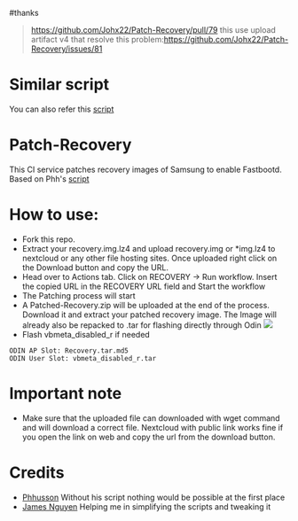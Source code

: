 #thanks
 >https://github.com/Johx22/Patch-Recovery/pull/79
 >this use upload artifact v4 that resolve this problem:https://github.com/Johx22/Patch-Recovery/issues/81
# Similar script
You can also refer this [script](https://github.com/engineer4t/fastboot-patcher)


# Patch-Recovery
This CI service patches recovery images of Samsung to enable Fastbootd. Based on Phh's [script](https://github.com/phhusson/samsung-galaxy-a51-gsi-boot)

# How to use:
- Fork this repo.
- Extract your recovery.img.lz4 and upload recovery.img or *img.lz4 to nextcloud or any other file hosting sites. Once uploaded right click on the Download button and copy the URL.
- Head over to Actions tab. Click on RECOVERY -> Run workflow. Insert the copied URL in the RECOVERY URL field and Start the workflow
- The Patching process will start
- A Patched-Recovery.zip will be uploaded at the end of the process. Download it and extract your patched recovery image. The Image will already also be repacked to .tar for flashing directly through Odin
![](https://s3.bmp.ovh/imgs/2022/04/19/91ef3a3ee9255e9c.png)
- Flash vbmeta_disabled_r if needed

```
ODIN AP Slot: Recovery.tar.md5
ODIN User Slot: vbmeta_disabled_r.tar
```

# Important note
- Make sure that the uploaded file can downloaded with wget command and will download a correct file. Nextcloud with public link works fine if you open the link on web and copy the url from the download button.

# Credits
- [Phhusson](https://github.com/phhusson) Without his script nothing would be possible at the first place
- [James Nguyen](https://github.com/thongass000) Helping me in simplifying the scripts and tweaking it
